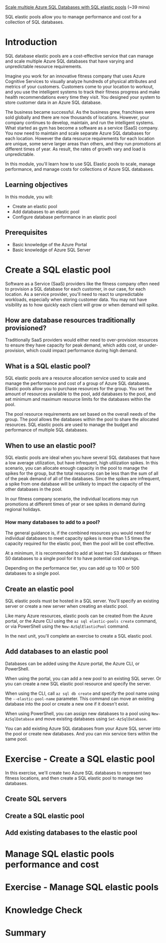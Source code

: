 [Scale multiple Azure SQL Databases with SQL elastic pools](https://docs.microsoft.com/en-us/learn/modules/scale-sql-databases-elastic-pools/) (~39 mins)

SQL elastic pools allow you to manage performance and cost for a collection of SQL databases.

# Introduction

SQL database elastic pools are a cost-effective service that can manage and scale multiple Azure SQL databases that have varying and unpredictable resource requirements.

Imagine you work for an innovative fitness company that uses Azure Cognitive Services to visually analyze hundreds of physical attributes and metrics of your customers. Customers come to your location to workout, and you use the intelligent systems to track their fitness progress and make health recommendations every time they visit. You designed your system to store customer data in an Azure SQL database.

The business became successful. As the business grew, franchises were sold globally and there are now thousands of locations. However, your company continues to develop, maintain, and run the intelligent systems. What started as gym has become a software as a service (SaaS) company. You now need to maintain and scale separate Azure SQL databases for each location. However the data resource requirements for each location are unique, some serve larger areas than others, and they run promotions at different times of year. As result, the rates of growth vary and load is unpredictable.

In this module, you'll learn how to use SQL Elastic pools to scale, manage performance, and manage costs for collections of Azure SQL databases.

## Learning objectives

In this module, you will:

- Create an elastic pool
- Add databases to an elastic pool
- Configure database performance in an elastic pool

## Prerequisites

- Basic knowledge of the Azure Portal
- Basic knowledge of Azure SQL Server

# Create a SQL elastic pool

Software as a Service (SaaS) providers like the fitness company often need to provision a SQL database for each customer, in our case, for each location. As a service provider, you'll need to react to unpredictable workloads, especially when storing customer data. You may not have visibility as to how quickly each client will grow or when demand will spike.

## How are database resources traditionally provisioned?

Traditionally SaaS providers would either need to over-provision resources to ensure they have capacity for peak demand, which adds cost, or under-provision, which could impact performance during high demand.

## What is a SQL elastic pool?

SQL elastic pools are a resource allocation service used to scale and manage the performance and cost of a group of Azure SQL databases. Elastic pools allow you to purchase resources for the group. You set the amount of resources available to the pool, add databases to the pool, and set minimum and maximum resource limits for the databases within the pool.

The pool resource requirements are set based on the overall needs of the group. The pool allows the databases within the pool to share the allocated resources. SQL elastic pools are used to manage the budget and performance of multiple SQL databases.

## When to use an elastic pool?

SQL elastic pools are ideal when you have several SQL databases that have a low average utilization, but have infrequent, high utilization spikes. In this scenario, you can allocate enough capacity in the pool to manage the spikes for the group, but the total resources can be less than the sum of all of the peak demand of all of the databases. Since the spikes are infrequent, a spike from one database will be unlikely to impact the capacity of the other databases in the pool.

In our fitness company scenario, the individual locations may run promotions at different times of year or see spikes in demand during regional holidays.

### How many databases to add to a pool?

The general guidance is, if the combined resources you would need for individual databases to meet capacity spikes is more than 1.5 times the capacity required for the elastic pool, then the pool will be cost effective.

At a minimum, it is recommended to add at least two S3 databases or fifteen S0 databases to a single pool for it to have potential cost savings.

Depending on the performance tier, you can add up to 100 or 500 databases to a single pool.

## Create an elastic pool

SQL elastic pools must be hosted in a SQL server. You'll specify an existing server or create a new server when creating an elastic pool.

Like many Azure resources, elastic pools can be created from the Azure portal, or the Azure CLI using the `az sql elastic-pools create` command, or via PowerShell using the `New-AzSqlElasticPool` command.

In the next unit, you'll complete an exercise to create a SQL elastic pool.

## Add databases to an elastic pool

Databases can be added using the Azure portal, the Azure CLI, or PowerShell.

When using the portal, you can add a new pool to an existing SQL server. Or you can create a new SQL elastic pool resource and specify the server.

When using the CLI, call `az sql db create` and specify the pool name using the `--elastic-pool-name` parameter. This command can move an existing database into the pool or create a new one if it doesn't exist.

When using PowerShell, you can assign new databases to a pool using `New-AzSqlDatabase` and move existing databases using `Set-AzSqlDatabase`.

You can add existing Azure SQL databases from your Azure SQL server into the pool or create new databases. And you can mix service tiers within the same pool.

# Exercise - Create a SQL elastic pool

In this exercise, we'll create two Azure SQL databases to represent two fitness locations, and then create a SQL elastic pool to manage two databases.

## Create SQL servers

## Create a SQL elastic pool

## Add existing databases to the elastic pool

# Manage SQL elastic pools performance and cost

# Exercise - Manage SQL elastic pools

# Knowledge Check

# Summary
